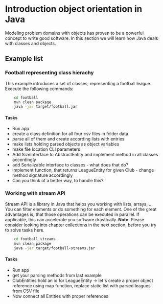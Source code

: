 # Introduction object orientation in Java

Modeling problem domains with objects has proven to be a powerful concept to write good software. In this section we will learn how Java deals with classes and objects. 

## Example list

### Football representing class hierachy
This example introduces a set of classes, representing a football league. Execute the following commands:
```bash
    cd football
    mvn clean package
    java -jar target/football.jar
```

#### Tasks
* Run app
* create a class definition for all four csv files in folder data
* parse all of them and create according lists with entries
* make lists holding parsed objects as object variables
* make file location CLI parameters
* Add SizeInterface to AbstractEntity and implement method in all classes accordingly
* add Serializable interface to classes - what does that do?
* implement function, that returns LeagueEntity for given Club - change method signature accordingly
* Can you think of a better way, to handle this?


### Working with stream API
Stream API is a library in Java that helps you working with lists, arrays, ... You can filter elements or do something for each element. One of the great advantages is, that those operations can be executed in parallel. If applicable, this can accelerate you software drastically.
__Note__: Please consider looking into chapter collections in the next section, before you try to solve tasks here.

```bash
    cd football_streams
    mvn clean package
    java -jar target/football-streams.jar
```

#### Tasks
* Run app
* get your parsing methods from last example
* ClubEntities hold an id for LeagueEntity -> let's create a proper object reference using map function, replace static list with parsed leagues from CSV file
* Now connect all Entities with proper references